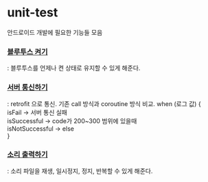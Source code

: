 # unit-test
안드로이드 개발에 필요한 기능들 모음

### [블루투스 켜기](https://github.com/jin-vita/test-bluetooth)
: 블루투스를 언제나 켠 상태로 유지할 수 있게 해준다.

### [서버 통신하기](https://github.com/jin-vita/test-retrofit)
: retrofit 으로 통신. 기존 call 방식과 coroutine 방식 비교.
when (로그 값) {  
  isFail -> 서버 통신 실패  
  isSuccessful -> code가 200~300 범위에 있을때  
  isNotSuccessful -> else  
}

### [소리 출력하기](https://github.com/jin-vita/test-sound-player)
: 소리 파일을 재생, 일시정지, 정지, 반복할 수 있게 해준다.
